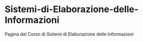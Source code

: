 # Sistemi-di-Elaborazione-delle-Informazioni
Pagina del Corso di Sistemi di Elaborazione delle Informazioni
